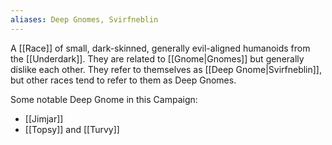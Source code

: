 ```yaml
---
aliases: Deep Gnomes, Svirfneblin
---
```

A [[Race]] of small, dark-skinned, generally evil-aligned humanoids from the [[Underdark]]. They are related to [[Gnome|Gnomes]] but generally dislike each other. They refer to themselves as [[Deep Gnome|Svirfneblin]], but other races tend to refer to them as Deep Gnomes.

Some notable Deep Gnome in this Campaign:
* [[Jimjar]]
* [[Topsy]] and [[Turvy]]